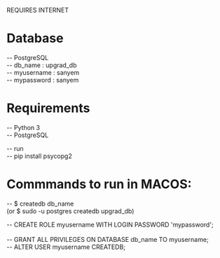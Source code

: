 REQUIRES INTERNET

# Database
  -- PostgreSQL<br/>
  -- db_name : upgrad_db<br/>
  -- myusername : sanyem<br/>
  -- mypassword : sanyem<br/>

# Requirements
  -- Python 3<br/>
  -- PostgreSQL<br/>
  
  -- run<br/>
      -- pip install psycopg2<br/>
# Commmands to run in MACOS:
  -- $ createdb db_name<br/>
       (or $ sudo -u postgres createdb upgrad_db)<br/>
       
  -- CREATE ROLE myusername WITH LOGIN PASSWORD 'mypassword';<br/>  
  -- GRANT ALL PRIVILEGES ON DATABASE db_name TO myusername;  <br/>
  -- ALTER USER myusername CREATEDB;  <br/>
